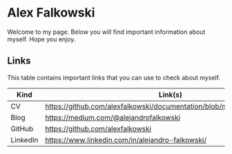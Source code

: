 # Alex Falkowski

Welcome to my page. Below you will find important information about myself. Hope you enjoy.

## Links

This table contains important links that you can use to check about myself.

| Kind     | Link(s)                                                                  |
| -------- | ------------------------------------------------------------------------ |
| CV       | https://github.com/alexfalkowski/documentation/blob/master/resume/CV.pdf |
| Blog     | https://medium.com/@alejandrofalkowski                                   |
| GitHub   | https://github.com/alexfalkowski                                         |
| LinkedIn | https://www.linkedin.com/in/alejandro-falkowski/                         |